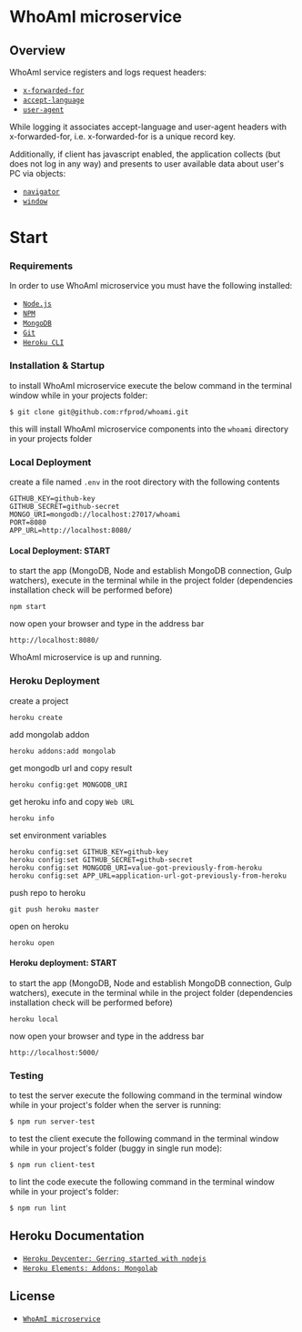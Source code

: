 # WhoAmI microservice

## Overview

WhoAmI service registers and logs request headers:

* [`x-forwarded-for`](https://en.wikipedia.org/wiki/X-Forwarded-For)
* [`accept-language`](https://en.wikipedia.org/wiki/List_of_HTTP_header_fields#Accept-Language)
* [`user-agent`](https://en.wikipedia.org/wiki/User_agent)

While logging it associates accept-language and user-agent headers with x-forwarded-for, i.e. x-forwarded-for is a unique record key.

Additionally, if client has javascript enabled, the application collects (but does not log in any way) and presents to user available data about user's PC via objects:

* [`navigator`](https://developer.mozilla.org/en-US/docs/Web/API/Navigator)
* [`window`](https://developer.mozilla.org/en-US/docs/Web/API/Window)

# Start

### Requirements

In order to use WhoAmI microservice you must have the following installed:

- [`Node.js`](https://nodejs.org/)
- [`NPM`](https://nodejs.org/)
- [`MongoDB`](http://www.mongodb.org/)
- [`Git`](https://git-scm.com/)
- [`Heroku CLI`](https://devcenter.heroku.com/articles/heroku-cli)

### Installation & Startup

to install WhoAmI microservice execute the below command in the terminal window while in your projects folder:

```
$ git clone git@github.com:rfprod/whoami.git
```

this will install WhoAmI microservice components into the `whoami` directory in your projects folder

### Local Deployment

create a file named `.env` in the root directory with the following contents

```
GITHUB_KEY=github-key
GITHUB_SECRET=github-secret
MONGO_URI=mongodb://localhost:27017/whoami
PORT=8080
APP_URL=http://localhost:8080/
```

#### Local Deployment: START

to start the app (MongoDB, Node and establish MongoDB connection, Gulp watchers), execute in the terminal while in the project folder (dependencies installation check will be performed before)

```
npm start
```

now open your browser and type in the address bar

```
http://localhost:8080/
```

WhoAmI microservice is up and running.

### Heroku Deployment

create a project

```
heroku create
```

add mongolab addon

```
heroku addons:add mongolab
```

get mongodb url and copy result

```
heroku config:get MONGODB_URI
```

get heroku info and copy `Web URL`

```
heroku info
```

set environment variables

```
heroku config:set GITHUB_KEY=github-key
heroku config:set GITHUB_SECRET=github-secret
heroku config:set MONGODB_URI=value-got-previously-from-heroku
heroku config:set APP_URL=application-url-got-previously-from-heroku
```

push repo to heroku

```
git push heroku master
```

open on heroku

```
heroku open
```

#### Heroku deployment: START

to start the app (MongoDB, Node and establish MongoDB connection, Gulp watchers), execute in the terminal while in the project folder (dependencies installation check will be performed before)

```
heroku local
```

now open your browser and type in the address bar

```
http://localhost:5000/
```

### Testing

to test the server execute the following command in the terminal window while in your project's folder when the server is running:

```
$ npm run server-test
```

to test the client execute the following command in the terminal window while in your project's folder (buggy in single run mode):

```
$ npm run client-test
```

to lint the code execute the following command in the terminal window while in your project's folder:

```
$ npm run lint
```

## Heroku Documentation

* [`Heroku Devcenter: Gerring started with nodejs`](https://devcenter.heroku.com/articles/getting-started-with-nodejs)
* [`Heroku Elements: Addons: Mongolab`](https://elements.heroku.com/addons/mongolab)

## License

* [`WhoAmI microservice`](LICENSE)
